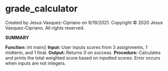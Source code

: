 # grade_calculator

Created by Jesus Vasquez-Cipriano on 9/19/2021.
Copyright © 2020 Jesus Vasquez-Cipriano. All rights reserved.

**SUMMARY**

**Function:** int main()
**Input:** User inputs scores from 3 assignments, 1 midterm, and 1 final.
**Output:** Returns 0 on success.
**Procedure:** Calculates and prints the total weighted score based on inputted scores. Error occurs when inputs are not integers.
